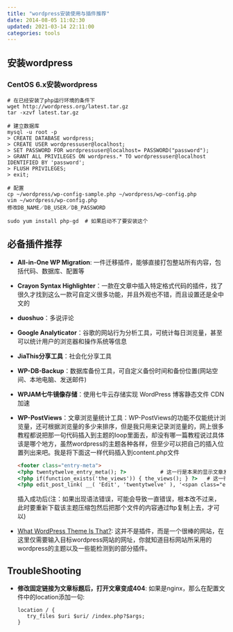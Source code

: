 ```yaml
---
title: "wordpress安装使用与插件推荐"
date: 2014-08-05 11:02:30
updated: 2021-03-14 22:11:00
categories: tools
---
```

## 安装wordpress

### CentOS 6.x安装wordpress

```shell
# 在已经安装了php运行环境的条件下
wget http://wordpress.org/latest.tar.gz
tar -xzvf latest.tar.gz 

# 建立数据库
mysql -u root -p
> CREATE DATABASE wordpress;
> CREATE USER wordpressuser@localhost;
> SET PASSWORD FOR wordpressuser@localhost= PASSWORD("password");
> GRANT ALL PRIVILEGES ON wordpress.* TO wordpressuser@localhost IDENTIFIED BY 'password';
> FLUSH PRIVILEGES;
> exit;

# 配置
cp ~/wordpress/wp-config-sample.php ~/wordpress/wp-config.php
vim ~/wordpress/wp-config.php
修改DB_NAME／DB_USER／DB_PASSWORD

sudo yum install php-gd  # 如果启动不了要安装这个
```

## 必备插件推荐

- **All-in-One WP Migration**: 一件迁移插件，能够直接打包整站所有内容，包括代码、数据库、配置等

- **Crayon Syntax Highlighter**：一款在文章中插入特定格式代码的插件，找了很久才找到这么一款可自定义很多功能，并且外观也不错，而且设置还是全中文的

- **duoshuo**：多说评论

- **Google Analyticator**：谷歌的网站行为分析工具，可统计每日浏览量，甚至可以统计用户的浏览器和操作系统等信息

- **JiaThis分享工具**：社会化分享工具

- **WP-DB-Backup**：数据库备份工具，可自定义备份时间和备份位置(网站空间、本地电脑、发送邮件)

- **WPJAM七牛镜像存储**：使用七牛云存储实现 WordPress 博客静态文件 CDN 加速

- **WP-PostViews**：文章浏览量统计工具：WP-PostViews的功能不仅能统计浏览量，还可根据浏览量的多少来排序，但是我只用来记录浏览量的，网上很多教程都说把那一句代码插入到主题的loop里面去，却没有哪一篇教程说过具体该是哪个地方，虽然wordpress的主题各种各样，但至少可以把自己的插入位置列出来吧。我是将下面这一样代码插入到content.php文件

  ```html
  <footer class="entry-meta">
  <?php twentytwelve_entry_meta(); ?>           # 这一行是本来的显示文章发布时间的地方   
  <?php if(function_exists('the_views')) { the_views(); } ?>   # 这一行即是要插入的这一行   
  <?php edit_post_link( __( 'Edit', 'twentytwelve' ), '<span class="edit-link">', '</span>' ); ?>
  ```

  插入成功后(注：如果出现语法错误，可能会导致一直错误，根本改不过来，此时要重新下载该主题压缩包然后把那个文件的内容通过ftp复制上去，才可以)

- [What WordPress Theme Is That?](http://whatwpthemeisthat.com/): 这并不是插件，而是一个很棒的网站，在这里仅需要输入目标wordpress网站的网址，你就知道目标网站所采用的wordpress的主题以及一些能检测到的部分插件。

## TroubleShooting

- **修改固定链接为文章标题后，打开文章变成404**: 如果是nginx，那么在配置文件中的location添加一句:

  ```she
  location / {
     try_files $uri $uri/ /index.php?$args;
  }
  ```




